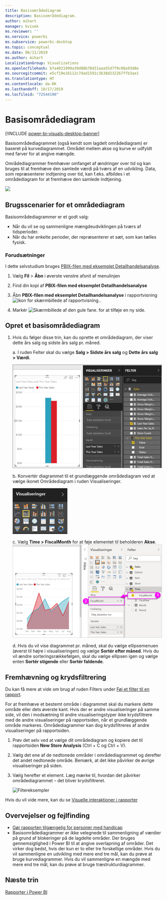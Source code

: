 ```yaml
---
title: Basisområdediagram
description: Basisområdediagram.
author: mihart
manager: kvivek
ms.reviewer: ''
ms.service: powerbi
ms.subservice: powerbi-desktop
ms.topic: conceptual
ms.date: 06/11/2019
ms.author: mihart
LocalizationGroup: Visualizations
ms.openlocfilehash: b7a4021999a39d88b78d31aaa55d7f9c08a93d8e
ms.sourcegitcommit: e5cf19e16112c7dad1591c3b38d232267ffb3ae1
ms.translationtype: HT
ms.contentlocale: da-DK
ms.lasthandoff: 10/17/2019
ms.locfileid: "72544190"
---
```

# <a name="basic-area-chart"></a>Basisområdediagram

[!INCLUDE [power-bi-visuals-desktop-banner](../includes/power-bi-visuals-desktop-banner.md)]

Basisområdediagrammet (også kendt som lagdelt områdediagram) er baseret på kurvediagrammet. Området mellem akse og kurve er udfyldt med farver for at angive mængde. 

Områdediagrammer fremhæver omfanget af ændringer over tid og kan bruges til at fremhæve den samlede værdi på tværs af en udvikling. Data, som repræsenterer indtjening over tid, kan f.eks. afbildes i et områdediagram for at fremhæve den samlede indtjening.

![](media/power-bi-visualization-basic-area-chart/power-bi-chart-example.png)

## <a name="when-to-use-a-basic-area-chart"></a>Brugsscenarier for et områdediagram
Basisområdediagrammer er et godt valg:

* Når du vil se og sammenligne mængdeudviklingen på tværs af tidsperioder. 
* Når du har enkelte perioder, der repræsenterer et sæt, som kan tælles fysisk.

### <a name="prerequisites"></a>Forudsætninger
I dette selvstudium bruges [PBIX-filen med eksemplet Detailhandelsanalyse](http://download.microsoft.com/download/9/6/D/96DDC2FF-2568-491D-AAFA-AFDD6F763AE3/Retail%20Analysis%20Sample%20PBIX.pbix).

1. Vælg **Fil** > **Åbn** i øverste venstre afsnit af menulinjen
   
2. Find din kopi af **PBIX-filen med eksemplet Detailhandelsanalyse**

1. Åbn **PBIX-filen med eksemplet Detailhandelsanalyse** i rapportvisning ![ikon for skærmbillede af rapportvisning.](media/power-bi-visualization-kpi/power-bi-report-view.png).

1. Markér ![Skærmbillede af den gule fane.](media/power-bi-visualization-kpi/power-bi-yellow-tab.png) for at tilføje en ny side.


## <a name="create-a-basic-area-chart"></a>Opret et basisområdediagram
 

1. Hvis du følger disse trin, kan du oprette et områdediagram, der viser dette års salg og sidste års salg pr. måned.
   
   a. I ruden Felter skal du vælge **Salg \> Sidste års salg** og **Dette års salg > Værdi**.

   ![dataværdier for områdediagram](media/power-bi-visualization-basic-area-chart/power-bi-bar-chart.png)

   b.  Konvertér diagrammet til et grundlæggende områdediagram ved at vælge ikonet Områdediagram i ruden Visualiseringer.

   ![ikon for områdediagram](media/power-bi-visualization-basic-area-chart/convertchart.png)
   
   c.  Vælg **Time \> FiscalMonth** for at føje elementet til beholderen **Akse**.   
   ![akseværdier for områdediagram](media/power-bi-visualization-basic-area-chart/powerbi-area-chartnew.png)
   
   d.  Hvis du vil vise diagrammet pr. måned, skal du vælge ellipsemenuen (øverst til højre i visualiseringen) og vælge **Sortér efter måned**. Hvis du vil ændre sorteringsrækkefølgen, skal du vælge ellipsen igen og vælge enten **Sortér stigende** eller **Sortér faldende**.

## <a name="highlighting-and-cross-filtering"></a>Fremhævning og krydsfiltrering
Du kan få mere at vide om brug af ruden Filters under [Føj et filter til en rapport](../power-bi-report-add-filter.md).

For at fremhæve et bestemt område i diagrammet skal du markere dette område eller dets øverste kant.  Hvis der er andre visualiseringer på samme side, vil den i modsætning til andre visualiseringstyper ikke krydsfiltrere med de andre visualiseringer på rapportsiden, når et grundlæggende område markeres. Områdediagrammer kan dog krydsfiltreres af andre visualiseringer på rapportsiden. 

1. Prøv det selv ved at vælge dit områdediagram og kopiere det til rapportsiden **New Store Analysis** (Ctrl + C og Ctrl + V).
2. Vælg det ene af de nedtonede områder i områdediagrammet og derefter det andet nedtonede område. Bemærk, at det ikke påvirker de øvrige visualiseringer på siden.
1. Vælg herefter et element. Læg mærke til, hvordan det påvirker områdediagrammet – det bliver krydsfiltreret.

    ![Filtereksempler](media/power-bi-visualization-basic-area-chart/power-bi-area-chart-filters.gif) 

Hvis du vil vide mere, kan du se [Visuelle interaktioner i rapporter](../service-reports-visual-interactions.md)


## <a name="considerations-and-troubleshooting"></a>Overvejelser og fejlfinding   
* [Gør rapporten tilgængelig for personer med handicap](../desktop-accessibility.md)
* Basisområdediagrammer er ikke velegnede til sammenligning af værdier på grund af blokeringer på de lagdelte områder. Der bruges gennemsigtighed i Power BI til at angive overlapning af områder. Det virker dog bedst, hvis der kun er to eller tre forskellige områder. Hvis du vil sammenligne en udvikling med mere end tre mål, kan du prøve at bruge kurvediagrammer. Hvis du vil sammenligne en mængde med mere end tre mål, kan du prøve at bruge træstrukturdiagrammer.

## <a name="next-step"></a>Næste trin
[Rapporter i Power BI](power-bi-visualization-card.md)  

